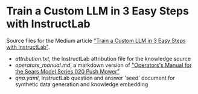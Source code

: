 # Train a Custom LLM in 3 Easy Steps with InstructLab

Source files for the Medium article ["Train a Custom LLM in 3 Easy Steps with InstructLab"]().

- *attribution.txt*, the InstructLab attribution file for the knowledge source
- *operators_manual.md*, a markdown version of ["Operators's Manual for the Sears Model Series 020 Push Mower"](https://medium.com/r/?url=https%3A%2F%2Fc.searspartsdirect.com%2Fdoc%2FL1002088)
- *qna.yaml*, InstructLab question and answer 'seed' document for synthetic data generation and knowledge embedding